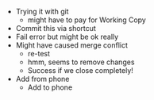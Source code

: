 - Trying it with git
	- might have to pay for Working Copy
- Commit this via shortcut
- Fail error but might be ok really
- Might have caused merge conflict
	- re-test
	- hmm, seems to remove changes
	- Success if we close completely!
- Add from phone
	- Add to phone